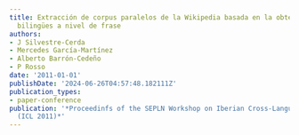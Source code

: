 ```yaml
---
title: Extracción de corpus paralelos de la Wikipedia basada en la obtención de alineamientos
  bilingües a nivel de frase
authors:
- J Silvestre-Cerda
- Mercedes García-Martínez
- Alberto Barrón-Cedeño
- P Rosso
date: '2011-01-01'
publishDate: '2024-06-26T04:57:48.182111Z'
publication_types:
- paper-conference
publication: '*Proceedinfs of the SEPLN Workshop on Iberian Cross-Language NLP Tasks
  (ICL 2011)*'
---
```

